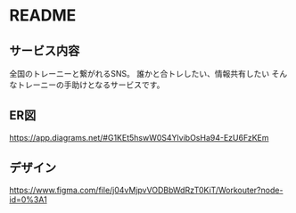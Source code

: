 # README

## サービス内容
全国のトレーニーと繋がれるSNS。
誰かと合トレしたい、情報共有したい
そんなトレーニーの手助けとなるサービスです。

## ER図　
https://app.diagrams.net/#G1KEt5hswW0S4YlvibOsHa94-EzU6FzKEm

## デザイン
https://www.figma.com/file/j04vMjpvVODBbWdRzT0KiT/Workouter?node-id=0%3A1
